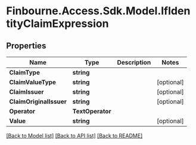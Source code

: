 # Finbourne.Access.Sdk.Model.IfIdentityClaimExpression

## Properties

Name | Type | Description | Notes
------------ | ------------- | ------------- | -------------
**ClaimType** | **string** |  | 
**ClaimValueType** | **string** |  | [optional] 
**ClaimIssuer** | **string** |  | [optional] 
**ClaimOriginalIssuer** | **string** |  | [optional] 
**Operator** | **TextOperator** |  | 
**Value** | **string** |  | [optional] 

[[Back to Model list]](../README.md#documentation-for-models) [[Back to API list]](../README.md#documentation-for-api-endpoints) [[Back to README]](../README.md)

